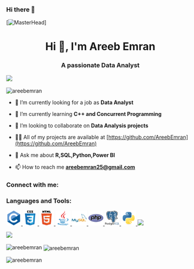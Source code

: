 ### Hi there 👋

[![MasterHead](https://cdn3.vectorstock.com/i/1000x1000/26/62/data-analysis-colorful-modern-banner-vector-19132662.jpg)]
<h1 align="center">Hi 👋, I'm Areeb Emran</h1>
<h3 align="center">A passionate Data Analyst</h3>
<img src="https://cdni.iconscout.com/illustration/premium/thumb/data-analyst-5365288-4500156.png?f=webp">
<p align="left"> <img src="https://komarev.com/ghpvc/?username=areebemran&label=Profile%20views&color=0e75b6&style=flat" alt="areebemran" /> </p>

- 🔭 I’m currently looking for a job as **Data Analyst**

- 🌱 I’m currently learning **C++ and Concurrent Programming**

- 👯 I’m looking to collaborate on **Data Analysis projects**

- 👨‍💻 All of my projects are available at [https://github.com/AreebEmran](https://github.com/AreebEmran)

- 💬 Ask me about **R,SQL,Python,Power BI**

- 📫 How to reach me **areebemran25@gmail.com**

<h3 align="left">Connect with me:</h3>
<p align="left">
</p>

<h3 align="left">Languages and Tools:</h3>
<p align="left"> <a href="https://www.cprogramming.com/" target="_blank" rel="noreferrer"> <img src="https://raw.githubusercontent.com/devicons/devicon/master/icons/c/c-original.svg" alt="c" width="40" height="40"/> </a> <a href="https://www.w3schools.com/css/" target="_blank" rel="noreferrer"> <img src="https://raw.githubusercontent.com/devicons/devicon/master/icons/css3/css3-original-wordmark.svg" alt="css3" width="40" height="40"/> </a> <a href="https://www.w3.org/html/" target="_blank" rel="noreferrer"> <img src="https://raw.githubusercontent.com/devicons/devicon/master/icons/html5/html5-original-wordmark.svg" alt="html5" width="40" height="40"/> </a> <a href="https://www.java.com" target="_blank" rel="noreferrer"> <img src="https://raw.githubusercontent.com/devicons/devicon/master/icons/java/java-original.svg" alt="java" width="40" height="40"/> </a> <a href="https://www.mysql.com/" target="_blank" rel="noreferrer"> <img src="https://raw.githubusercontent.com/devicons/devicon/master/icons/mysql/mysql-original-wordmark.svg" alt="mysql" width="40" height="40"/> </a> <a href="https://www.php.net" target="_blank" rel="noreferrer"> <img src="https://raw.githubusercontent.com/devicons/devicon/master/icons/php/php-original.svg" alt="php" width="40" height="40"/> </a> <a href="https://www.postgresql.org" target="_blank" rel="noreferrer"> <img src="https://raw.githubusercontent.com/devicons/devicon/master/icons/postgresql/postgresql-original-wordmark.svg" alt="postgresql" width="40" height="40"/> </a> <a href="https://www.python.org" target="_blank" rel="noreferrer"> <img src="https://raw.githubusercontent.com/devicons/devicon/master/icons/python/python-original.svg" alt="python" width="40" height="40"/> </a> <a href="https://sass-lang.com" target="_blank" rel="noreferrer"> <img src="https://cdn.jsdelivr.net/gh/devicons/devicon@latest/devicon.min.css"/></a> </p>
 <img src="https://cdn.jsdelivr.net/gh/devicons/devicon@latest/devicon.min.css"/>
<p><img align="left" src="https://github-readme-stats.vercel.app/api/top-langs?username=areebemran&show_icons=true&locale=en&layout=compact" alt="areebemran" /></p>

<p>&nbsp;<img align="center" src="https://github-readme-stats.vercel.app/api?username=areebemran&show_icons=true&locale=en" alt="areebemran" /></p>

<p><img align="center" src="https://github-readme-streak-stats.herokuapp.com/?user=areebemran&" alt="areebemran" /></p>
